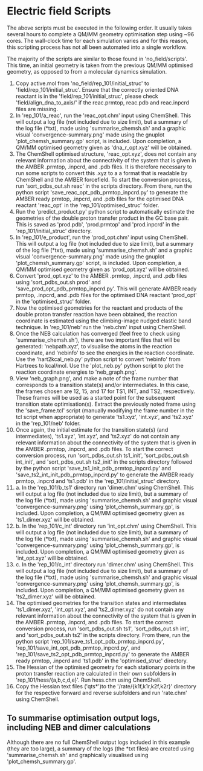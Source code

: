 # Electric field Scripts

The above scripts must be executed in the following order. It usually takes several hours to complete a QM/MM geometry optimisation step using ~96 cores. The wall-clock time for each simulation varies and for this reason, this scripting process has not all been automated into a single workflow.</p>

The majority of the scripts are similar to those found in 'no\_field/scripts'. </br>
This time, an initial geometry is taken from the previous QM/MM optimised geometry, as opposed to from a molecular dynamics simulation. </br>

1. Copy active.mol from 'no\_field/rep\_101/initial\_struc' to 'field/rep\_101/initial\_struc'. Ensure that the correctly oriented DNA reactant is in the 'field/rep\_101/initial\_struc', please check 'field/align\_dna\_to\_axis/' if the reac.prmtop, reac.pdb and reac.inpcrd files are missing.</br>
2. In 'rep\_101/a\_reac', run the 'reac\_opt.chm' input using ChemShell. This will output a log file (not included due to size limit), but a summary of the log file (\*txt), made using 'summarise\_chemsh.sh' and a graphic visual 'convergence-summary.png' made using the gnuplot 'plot\_chemsh\_summary.gp' script, is included. Upon completion, a QM/MM optimised geometry given as 'dna\_r\_opt.xyz' will be obtained.</br>
3. The ChemShell optimised structure, 'reac_opt.xyz', does not contain any relevant information about the connectivity of the system that is given in the AMBER .prmtop, .inpcrd, and .pdb files. It is therefore necessary to run some scripts to convert this .xyz to a a format that is readable by ChemShell and the AMBER forcefield. To start the conversion process, run 'sort\_pdbs\_out.sh reac' in the scripts directory. From there, run the python script 'save\_reac\_opt\_pdb\_prmtop\_inpcrd.py' to generate the AMBER ready prmtop, .inpcrd, and .pdb files for the optimised DNA reactant 'reac\_opt' in the 'rep\_101/optimised\_struc' folder.</br>
4. Run the 'predict\_product.py' python script to automatically estimate the geometries of the double proton transfer product in the GC base pair. This is saved as 'prod.pdb', 'prod.prmtop' and 'prod.inpcrd' in the 'rep\_101/initial\_struc' directory.</br>
5. In 'rep\_101/e\_product', run the 'prod\_opt.chm' input using ChemShell. This will output a log file (not included due to size limit), but a summary of the log file (\*txt), made using 'summarise\_chemsh.sh' and a graphic visual 'convergence-summary.png' made using the gnuplot 'plot\_chemsh\_summary.gp' script, is included. Upon completion, a QM/MM optimised geometry given as 'prod\_opt.xyz' will be obtained.</br>
6. Convert 'prod\_opt.xyz' to the AMBER .prmtop, .inpcrd, and .pdb files using 'sort\_pdbs\_out.sh prod' and 'save\_prod\_opt\_pdb\_prmtop\_inpcrd.py'. This will generate  AMBER ready prmtop, .inpcrd, and .pdb files for the optimised DNA reactant 'prod\_opt' in the 'optimised\_struc' folder.</br>
7. Now the optimised geometries for the reactant and products of the double proton transfer reaction have been obtained, the reaction coordinate is estimated using the climbing-image nudged elastic band technique. In 'rep\_101/neb' run the 'neb.chm' input using ChemShell.</br>
8. Once the NEB calculation has converged (feel free to check using 'summarise\_chemsh.sh'), there are two important files that will be generated: 'nebpath.xyz', to visualise the atoms in the reaction coordinate, and 'nebinfo' to see the energies in the reaction coordinate. Use the 'hart2kcal\_neb.py' python script to convert 'nebinfo' from Hartrees to kcal/mol. Use the 'plot\_neb.py' python script to plot the reaction coordinate energies to 'neb\_graph.png'.</br>
9. View 'neb\_graph.png', and make a note of the frame number that corresponds to a transition state(s) and/or intermediates. In this case, the frames chosen are 12, 15, and 17 for TS1, INT, and TS2, respectively. These frames will be used as a started point for the subsequent transition state optimisation(s). Extract the previously noted frame using the 'save\_frame.tcl' script (manually modifying the frame number in the tcl script when appropriate) to generate 'ts1.xyz', 'int.xyz', and 'ts2.xyz' in the 'rep\_101/neb' folder.</br>
10. Once again, the initial estimate for the transition state(s) (and intermediates), 'ts1.xyz', 'int.xyz', and 'ts2.xyz' do not contain any relevant information about the connectivity of the system that is given in the AMBER .prmtop, .inpcrd, and .pdb files. To start the correct conversion process, run 'sort\_pdbs\_out.sh ts1\_init', 'sort\_pdbs\_out.sh int\_init', and 'sort\_pdbs\_out.sh ts2\_init' in the scripts directory followed by the python script 'save\_ts1\_init\_pdb\_prmtop\_inpcrd.py' and 'save\_ts2\_int\_init\_pdb\_prmtop\_inpcrd.py' to generate the AMBER ready prmtop, .inpcrd and 'ts1.pdb' in the 'rep\_101/initial\_struc' directory.</br>
11. a. In the 'rep\_101/b\_ts1' directory run 'dimer.chm' using ChemShell. This will output a log file (not included due to size limit), but a summary of the log file (\*txt), made using 'summarise\_chemsh.sh' and graphic visual 'convergence-summary.png' using 'plot\_chemsh\_summary.gp', is included. Upon completion, a QM/MM optimised geometry given as 'ts1\_dimer.xyz' will be obtained.</br>
11. b. In the 'rep\_101/c\_int' directory run 'int_opt.chm' using ChemShell. This will output a log file (not included due to size limit), but a summary of the log file (\*txt), made using 'summarise\_chemsh.sh' and graphic visual 'convergence-summary.png' using 'plot\_chemsh\_summary.gp', is included. Upon completion, a QM/MM optimised geometry given as 'int_opt.xyz' will be obtained.</br>
11. c. In the 'rep\_101/c\_int' directory run 'dimer.chm' using ChemShell. This will output a log file (not included due to size limit), but a summary of the log file (\*txt), made using 'summarise\_chemsh.sh' and graphic visual 'convergence-summary.png' using 'plot\_chemsh\_summary.gp', is included. Upon completion, a QM/MM optimised geometry given as 'ts2_dimer.xyz' will be obtained.</br>
12. The optimised geometries for the transition states and intermediates 'ts1\_dimer.xyz', 'int_opt.xyz', and 'ts2\_dimer.xyz' do not contain any relevant information about the connectivity of the system that is given in the AMBER .prmtop, .inpcrd, and .pdb files.
To start the correct conversion process, run 'sort\_pdbs\_out.sh ts1', 'sort\_pdbs\_out.sh int', and 'sort\_pdbs\_out.sh ts2' in the scripts directory. From there, run the python script 'rep\_101/save\_ts1\_opt\_pdb\_prmtop\_inpcrd.py', 'rep\_101/save\_int\_opt\_pdb\_prmtop\_inpcrd.py', and 'rep\_101/save\_ts2\_opt\_pdb\_prmtop\_inpcrd.py' to generate the AMBER ready prmtop, .inpcrd and 'ts1.pdb' in the 'optimised\_struc' directory.</br>
13. The Hessian of the optimised geometry for each stationary points in the proton transfer reaction are calculated in their own subfolders in 'rep\_101/hess/{a,b,c,d,e}'. Run hess.chm using ChemShell.</br>
14. Copy the Hessian text files ('qts\*')to the '/rate/{k1f,k1r,k2f,k2r}' directory for the respective forward and reverse subfolders and run 'rate.chm' using ChemShell.</br>

## To summarise optimisation output logs, including NEB and dimer calculations
Although there are no full ChemShell output logs included in this example (they are too large), a summary of the logs (the \*txt files) are created using 'summarise\_chemsh.sh' and graphically visualised using 'plot\_chemsh\_summary.gp'.

